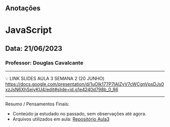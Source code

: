 ## Anotações

# JavaScript

## Data: 21/06/2023

### Professor: Douglas Cavalcante

---

💡 LINK SLIDES AULA 3 SEMANA 2 (20 JUNHO)
https://docs.google.com/presentation/d/1uOIk177P7IAIZyV7cWCgnVpsDJs0xzJsN6XhSeiyKU4/edit#slide=id.g1e4240d798b_0_86

---

Resumo / Pensamentos Finais:

- Conteúdo ja estudado no passado, sem observações até agora.
- Arquivos utilizados em aula: [Repositório Aula3](https://github.com/vdr3w/aulasdevinhouse/tree/main/semana2/aula3)
